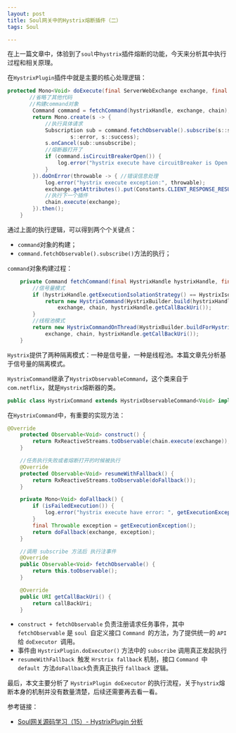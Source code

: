 ```yaml
---
layout: post
title: Soul网关中的Hystrix熔断插件（二）
tags: Soul

---
```


在上一篇文章中，体验到了`soul`中`hystrix`插件熔断的功能，今天来分析其中执行过程和相关原理。

在`HystrixPlugin`插件中就是主要的核心处理逻辑：

```java
protected Mono<Void> doExecute(final ServerWebExchange exchange, final SoulPluginChain chain, final SelectorData selector, final RuleData rule) {
       //省略了其他代码
       //构建command对象
        Command command = fetchCommand(hystrixHandle, exchange, chain);
        return Mono.create(s -> {
            //执行具体请求
            Subscription sub = command.fetchObservable().subscribe(s::success,
                    s::error, s::success);
            s.onCancel(sub::unsubscribe);
            //熔断器打开了
            if (command.isCircuitBreakerOpen()) {
                log.error("hystrix execute have circuitBreaker is Open! groupKey:{},commandKey:{}", hystrixHandle.getGroupKey(), hystrixHandle.getCommandKey());
            }
        }).doOnError(throwable -> { //错误信息处理
            log.error("hystrix execute exception:", throwable);
            exchange.getAttributes().put(Constants.CLIENT_RESPONSE_RESULT_TYPE, ResultEnum.ERROR.getName());
            //执行下一个插件
            chain.execute(exchange);
        }).then();
    }
```

通过上面的执行逻辑，可以得到两个个关键点：

- `command`对象的构建；
- `command.fetchObservable().subscribe()`方法的执行；

`command`对象构建过程：

```java
    private Command fetchCommand(final HystrixHandle hystrixHandle, final ServerWebExchange exchange, final SoulPluginChain chain) {
        //信号量模式
        if (hystrixHandle.getExecutionIsolationStrategy() == HystrixIsolationModeEnum.SEMAPHORE.getCode()) {
            return new HystrixCommand(HystrixBuilder.build(hystrixHandle),
                exchange, chain, hystrixHandle.getCallBackUri());
        }
        //线程池模式
        return new HystrixCommandOnThread(HystrixBuilder.buildForHystrixCommand(hystrixHandle),
            exchange, chain, hystrixHandle.getCallBackUri());
    }
```

`Hystrix`提供了两种隔离模式：一种是信号量，一种是线程池。本篇文章先分析基于信号量的隔离模式。

`HystrixCommand`继承了`HystrixObservableCommand`，这个类来自于`com.netflix`，就是`Hystrix`熔断器的类。

```java
public class HystrixCommand extends HystrixObservableCommand<Void> implements Command 
```

在`HystrixCommand`中，有重要的实现方法：

```java
@Override
    protected Observable<Void> construct() {
        return RxReactiveStreams.toObservable(chain.execute(exchange));
    }

	//任务执行失败或者熔断打开的时候被执行
    @Override
    protected Observable<Void> resumeWithFallback() {
        return RxReactiveStreams.toObservable(doFallback());
    }

    private Mono<Void> doFallback() {
        if (isFailedExecution()) {
            log.error("hystrix execute have error: ", getExecutionException());
        }
        final Throwable exception = getExecutionException();
        return doFallback(exchange, exception);
    }

	//调用 subscribe 方法后 执行注事件
    @Override
    public Observable<Void> fetchObservable() {
        return this.toObservable();
    }

    @Override
    public URI getCallBackUri() {
        return callBackUri;
    }
```

- `construct + fetchObservable` 负责注册请求任务事件，其中 `fetchObservable` 是 `soul `自定义接口 `Command `的方法，为了提供统一的 `API `给 `doExecutor `调用。
- 事件由 `HystrixPlugin.doExecutor()` 方法中的 `subscribe` 调用真正发起执行
- `resumeWithFallback `触发 `Hrstrix fallbac`k 机制，接口 `Command `中 `default `方法` doFallback `负责真正执行 `fallback `逻辑。



最后，本文主要分析了 `HystrixPlugin doExecutor` 的执行流程，关于`hystrix`熔断本身的机制并没有数量清楚，后续还需要再去看一看。





参考链接：

- [Soul网关源码学习（15）- HystrixPlugin 分析](https://blog.csdn.net/u012180773/article/details/113448338)